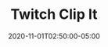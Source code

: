 ---
layout: ext_single
title: Twitch Clip It
desc: Easily create new clips and post them to Discord.
category: twitch
date: '2020-11-01T02:50:00-05:00'
permalink: extensions/twitch/:slug
download_url: https://github.com/christinna9031/LB-Clip-It/releases
developer_name: Christina K.
developer_url: https://christinak.itch.io
version: 1.3
sammi_version: 1.40
platform: Twitch
overview: |
    Extension for SAMMI which lets you create Twitch clips (by pressing a button, via Twitch chat or Channel points) and automatically post them to Discord.\
    You can create your own template and use markdown for the Discord embed.
setup: |
    1. Install the extension. You can follow the [Extension Install Guide](https://sammi.solutions/extensions/install).
    2. Edit the INIT button. 
    - `oauth_token` = your broadcaster's oauth token ( use /$oauth_token$/ variable if you have only one Twitch account linked to SAMMI)
    - `channel_id` = your broadcaster's channel ID you're going to create the clips from (use /$channel_id$/ variable if you have only one Twitch account linked to SAMMI)
    - `webhook` = your Discord Webhook url. [How to create a Webhook](https://docs.gitlab.com/ee/user/project/integrations/discord_notifications.html) for your own Discord channel.
    - `content` = Discord post. It supports [Discord Markdown](https://support.discord.com/hc/en-us/articles/210298617-Markdown-Text-101-Chat-Formatting-Bold-Italic-Underline-) and the following custom parameters (will be automatically replaced by the extension):
    - `<text>` (viewer's text)
    - `<author>` (viewer's name)
    - `<broadcaster>` (broadcaster's name)
    - `<category>` (game category)
    - `<title>` (stream title)
    - `<clip>` (clip url)
    - `<n>` (new line)
    - `username` = name the Discord message will be posted under

        ![Clip Discord template example](clipit_ex.png)

    **Clip It**
    <div class="alert alert-warning" role="alert">You must press the INIT button before triggering the Clip It button.</div>
    *Use Math: Trigger pull to get your viewer's name and their message to post it on Discord if you're triggering the button via Twitch chat message or channel point redeem.*\

    - `author` = your viewer's name
    - `text` = your viewer's text/title of the clip to post on Discord (this does NOT rename the clip on Twitch)
    - `discord post` = whether you want it posted on Discord
    - `variable` = variable to save the newly created clip ID
    - `ext_trigger` = extension trigger name
        - This will fire as soon as the clip creation is complete (or fails) and trigger **!clip done** button
        - The advantage is that you do not need to set up your own delay to make sure you don't post an empty clip URL in your chat
    - `trigger_enabled` = whether you want to use the extension trigger (else you can manually add a delay)

    **!clip done**\
    This button will trigger as soon as the clip is created (or the extension fails creating it).

    | Math: Trigger pull value | Description | 
    |-------|--------|
    |1 | clip ID of your newly created clip (in the event it fails, it will be set to `error`)|
    |2| viewer's name who triggered the Clip it button|
    |3 | viewer's text/title |
    {:class='table table-secondary w-auto table-hover data-toggle='table' }

    **The base url for Twitch clips is `https://clips.twitch.tv/CLIPID>`**.

    - If a clip is successfully created, you will also receive a yellow notification message in your Receiver `Clip creation successful`.
    - If a clip is successfully created AND posted to Discord, you will receive another yellow notification message `Clip successfully posted to Discord!`
    - If there is any problem with creating a clip or posting it to Discord, you will receive a yellow notification message containing the error.
privacy_collect: false
---